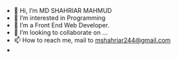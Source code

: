 - 👋 Hi, I’m MD SHAHRIAR MAHMUD
- 👀 I’m interested in Programming
- 🌱 I’m a Front End Web Developer.
- 💞️ I’m looking to collaborate on ...
- 📫 How to reach me, mail to mshahriar244@gmail.com
- 

<!---
mshahriar244/mshahriar244 is a ✨ special ✨ repository because its `README.md` (this file) appears on your GitHub profile.
You can click the Preview link to take a look at your changes.
--->
